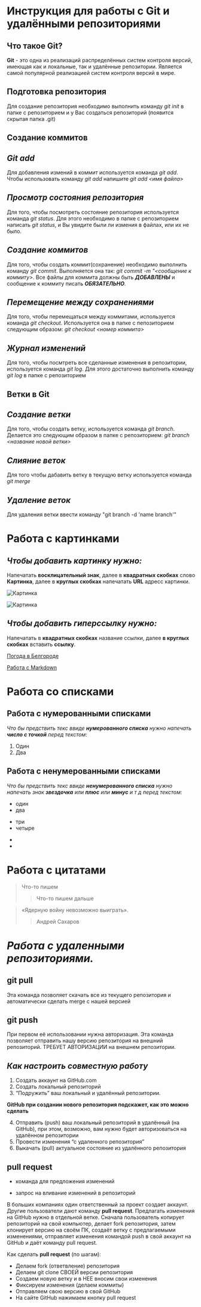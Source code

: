 # Инструкция для работы с Git и удалёнными репозиториями

## **Что такое Git?**
**Git** - это одна из реализаций распределённых систем контроля версий, имеющая как и локальные, так и удалённые репозитории. Является самой популярной реализацией систем контроля версий в мире.
## **Подготовка репозитория**
Для создание репозитория необходимо выполнить команду *git init*  в папке с репозиторием и у Вас создаться репозиторий (появится скрытая папка .git)

## **Создание коммитов**

## *Git add*
Для добавления измений в коммит используется команда *git add*. Чтобы использовать команду *git add* напишите *git add <имя файла>*

## *Просмотр состояния репозитория*
Для того, чтобы посмотреть состояние репозитория используется команда *git status*. Для этого необходимо в папке с репозиторием написать *git status*, и Вы увидите были ли измения в файлах, или их не было.

## *Создание коммитов*
Для того, чтобы создать коммит(сохранение) необходимо выполнить команду *git commit*. Выполняется она так: *git commit -m "<сообщение к коммиту>*. Все файлы для коммита должны быть ***ДОБАВЛЕНЫ*** и сообщение к коммиту писать ***ОБЯЗАТЕЛЬНО***.

## *Перемещение между сохранениями*
Для того, чтобы перемещаться между коммитами, используется команда *git checkout*. Используется она в папке с пепозиторием следующим образом: *git checkout <номер коммита>*

## *Журнал изменений*
Для того, чтобы посмтреть все сделанные изменения в репозитории, используется команда *git log*. Для этого достаточно выполнить команду *git log* в папке с репозиторием

## **Ветки в Git**

## *Создание ветки*

Для того, чтобы создать ветку, используется команда *git branch*. Делается это следующим образом в папке с репозиторием: *git branch <название новой ветки>*

## *Слияние веток*

Для того чтобы дабавить ветку в текущую ветку используется команда *git merge <name branch>*

## *Удаление веток*
Для удаления ветки ввести команду "git branch -d 'name branch'"

# Работа с картинками

## *Чтобы добавить **картинку** нужно:*
Напечатать **восклицательный знак**, далее в **квадратных скобках** слово **Картинка**, далее в **круглых скобках** напечатать **URL** адресс картинки.

![Картинка](https://klike.net/uploads/posts/2019-05/medium/1559021804_2.jpg)

![Картинка](https://img.pravda.ru/image/photo/2/3/7/244237.jpeg)

## *Чтобы добавить **гиперссылку** нужно:*
Напечатать в **квадратных скобках** название ссылки, далее **в круглых скобках** вставить **ссылку**.

[Погода в Белгороде](https://dzen.ru/pogoda/belgorod?lat=50.595415&lon=36.587272)

[Работа с Markdown](https://lifehacker.ru/chto-takoe-markdown/)

# Работа со списками

## **Работа с нумерованными списками**
*Что бы предствить текс ввиде **нумерованного списка** нужно напечать **число с точкой** перед текстом:* 
1. Один
2. Два

## **Работа с ненумерованными списками**
*Что бы предствить текс ввиде **ненумерованного списка** нужно напечать знак **звездочка** или **плюс** или **минус**  и т д перед текстом:*
* один
* два
+ три
+ четыре
-
-
# Работа с цитатами
> Что-то пишем
>> Что-то пишем дальше

> «Ядерную войну невозможно выиграть».
>> Андрей Сахаров

# *Работа с удаленными репозиториями.*

## **git pull**
Эта команда позволяет скачать все из текущего репозитория и автоматически сделать merge с нашей версией

## **git push**
При первом её использовании нужна авторизация.
Эта команда позволяет отправить нашу версию репозитория на внешний репозиторий. ТРЕБУЕТ АВТОРИЗАЦИИ на внешнем репозитории.

## *Как настроить совместную работу*

1. Создать аккаунт на GitHub.com
2. Создать локальный репозиторий
3. “Подружить” ваш локальный и удалённый репозитории. 
    
**GitHub при создании нового репозитория подскажет, как это можно сделать**
    
4. Отправить (push) ваш локальный репозиторий в удалённый (на GitHub), при этом, возможно, вам нужно будет авторизоваться на удалённом репозитории
5. Провести изменения “с удаленного репозитория”
6. Выкачать (pull) актуальное состояние из удалённого репозитория

## **pull request**

- команда для предложения изменений 

- запрос на вливание изменений в репозиторий

В больших компаниях один ответственный за проект создает аккаунт. Другие пользователи дают команду **pull request**. Предлагать изменения на GitHub нужно в отдельной ветке. 
Сначала пользователь копирует репозиторий на свой компьютер, делает fork репозитория, затем клонирует версию на своём ПК, создаёт ветку с предлагаемыми изменениями, отправляет изменения командой push в свой аккаунт на GitHub и даёт команду pull request.
    
    
    
    

 Как сделать **pull request** (по шагам):

- Делаем fork (ответвление) репозитория
- Делаем git clone СВОЕЙ версии репозитория
- Создаем новую ветку и в НЕЕ вносим свои изменения
- Фиксируем изменения (делаем коммиты)
- Отправляем свою версию в свой GitHub
- На сайте GitHub нажимаем кнопку pull request